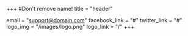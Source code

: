 +++
#Don't remove name!
title = "header"

email = "support@domain.com"
facebook_link = "#"
twitter_link = "#"
logo_img = "/images/logo.png"
logo_link = "/"
+++
